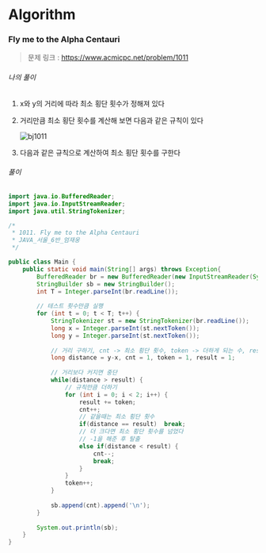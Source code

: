 # Algorithm

### Fly me to the Alpha Centauri

> 문제 링크 : https://www.acmicpc.net/problem/1011



###### 나의 풀이

1. x와 y의 거리에 따라 최소 횡단 횟수가 정해져 있다

2. 거리만큼 최소 횡단 횟수를 계산해 보면 다음과 같은 규칙이 있다

   ![bj1011](https://user-images.githubusercontent.com/20276476/103357564-d2901400-4af6-11eb-830b-bce9ea479c76.jpg)

3. 다음과 같은 규칙으로 계산하여 최소 횡단 횟수를 구한다



###### 풀이

~~~java
import java.io.BufferedReader;
import java.io.InputStreamReader;
import java.util.StringTokenizer;

/*
 * 1011. Fly me to the Alpha Centauri
 * JAVA_서울_6반_엄재웅
 */

public class Main {
	public static void main(String[] args) throws Exception{
		BufferedReader br = new BufferedReader(new InputStreamReader(System.in));
		StringBuilder sb = new StringBuilder();
		int T = Integer.parseInt(br.readLine());
		
        // 테스트 횟수만큼 실행
		for (int t = 0; t < T; t++) {
			StringTokenizer st = new StringTokenizer(br.readLine());
			long x = Integer.parseInt(st.nextToken());
			long y = Integer.parseInt(st.nextToken());
			
            // 거리 구하기, cnt -> 최소 횡단 횟수, token -> 더하게 되는 수, result -> 더한 값
			long distance = y-x, cnt = 1, token = 1, result = 1;
			
            // 거리보다 커지면 중단
			while(distance > result) {
                // 규칙만큼 더하기
				for (int i = 0; i < 2; i++) {
					result += token;
					cnt++;
                    // 같을때는 최소 횡단 횟수
					if(distance == result)	break;
                    // 더 크다면 최소 횡단 횟수를 넘었다
                    // -1을 해준 후 탈출
					else if(distance < result) {
						cnt--;
						break;
					}
				}
				token++;
			}
			
			sb.append(cnt).append('\n');
		}
		
		System.out.println(sb);
	}
}
~~~

